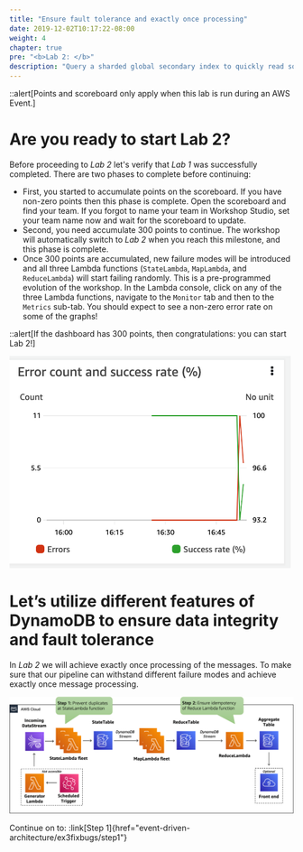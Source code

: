 ```yaml
---
title: "Ensure fault tolerance and exactly once processing"
date: 2019-12-02T10:17:22-08:00
weight: 4
chapter: true
pre: "<b>Lab 2: </b>"
description: "Query a sharded global secondary index to quickly read sorted data by status code and date."
---
```


::alert[Points and scoreboard only apply when this lab is run during an AWS Event.]

# Are you ready to start Lab 2?

Before proceeding to *Lab 2* let's verify that *Lab 1* was successfully completed. There are two phases to complete before continuing:
* First, you started to accumulate points on the scoreboard. If you have non-zero points then this phase is complete. Open the scoreboard and find your team. If you forgot to name your team in Workshop Studio, set your team name now and wait for the scoreboard to update.
* Second, you need accumulate 300 points to continue. The workshop will automatically switch to *Lab 2* when you reach this milestone, and this phase is complete.
 * Once 300 points are accumulated, new failure modes will be introduced and all three Lambda functions (`StateLambda`, `MapLambda`, and `ReduceLambda`) will start failing randomly. This is a pre-programmed evolution of the workshop. In the Lambda console, click on any of the three Lambda functions, navigate to  the `Monitor` tab and then to the `Metrics` sub-tab. You should expect to see a non-zero error rate on some of the graphs!

::alert[If the dashboard has 300 points, then congratulations: you can start Lab 2!]

![Architecture-1](/static/images/event-driven-architecture/lab2/failing-lambdas.png)


# Let’s utilize different features of DynamoDB to ensure data integrity and fault tolerance

In *Lab 2* we will achieve exactly once processing of the messages. To make sure that our pipeline can withstand different failure modes and achieve exactly once message processing.

![Architecture-3](/static/images/event-driven-architecture/architecture/after-lab-2.png)

Continue on to: :link[Step 1]{href="event-driven-architecture/ex3fixbugs/step1"}
